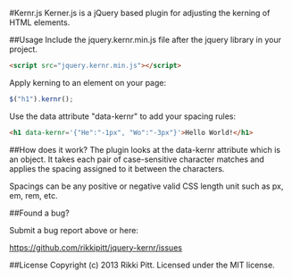 #Kernr.js
Kerner.js is a jQuery based plugin for adjusting the kerning of HTML elements.

##Usage
Include the jquery.kernr.min.js file after the jquery library in your project.

```html
<script src="jquery.kernr.min.js"></script>
```

Apply kerning to an element on your page:

```js
$("h1").kernr();
```

Use the data attribute "data-kernr" to add your spacing rules:

```html
<h1 data-kernr='{"He":"-1px", "Wo":"-3px"}'>Hello World!</h1>
```

##How does it work?
The plugin looks at the data-kernr attribute which is an object. It takes each pair of case-sensitive character matches and applies the spacing assigned to it between the characters.

Spacings can be any positive or negative valid CSS length unit such as px, em, rem, etc.

##Found a bug?

Submit a bug report above or here:

<https://github.com/rikkipitt/jquery-kernr/issues>

##License
Copyright (c) 2013 Rikki Pitt. Licensed under the MIT license.